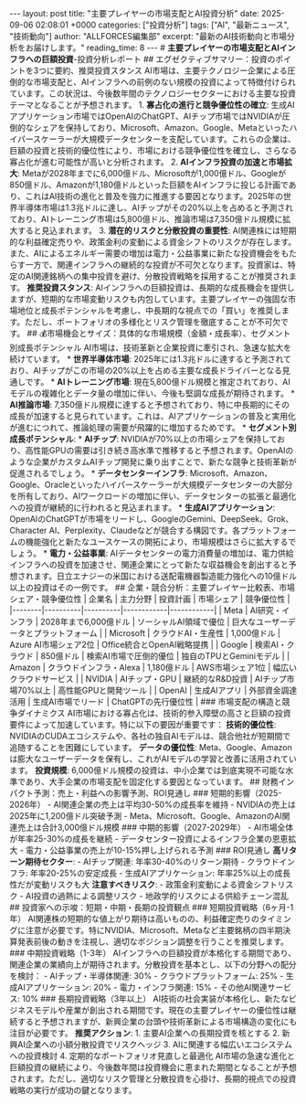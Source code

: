 --- layout: post title: "主要プレイヤーの市場支配とAI投資分析" date: 2025-09-06 02:08:01 +0000 categories: ["投資分析"] tags: ["AI", "最新ニュース", "技術動向"] author: "ALLFORCES編集部" excerpt: "最新のAI技術動向と市場分析をお届けします。" reading_time: 8 --- # **主要プレイヤーの市場支配とAIインフラへの巨額投資**-投資分析レポート ## エグゼクティブサマリー：投資のポイントを3つに要約、推奨投資スタンス AI市場は、主要テクノロジー企業による圧倒的な市場支配と、AIインフラへの前例のない規模の投資によって特徴付けられています。この状況は、今後数年間のテクノロジーセクターにおける主要な投資テーマとなることが予想されます。 1. **寡占化の進行と競争優位性の確立**: 生成AIアプリケーション市場ではOpenAIのChatGPT、AIチップ市場ではNVIDIAが圧倒的なシェアを保持しており、Microsoft、Amazon、Google、Metaといったハイパースケーラーが大規模データセンターを支配しています。これらの企業は、巨額の投資と技術的優位性により、市場における競争優位性を確立し、さらなる寡占化が進む可能性が高いと分析されます。 2. **AIインフラ投資の加速と市場拡大**: Metaが2028年までに6,000億ドル、Microsoftが1,000億ドル、Googleが850億ドル、Amazonが1,180億ドルといった巨額をAIインフラに投じる計画であり、これはAI技術の進化と普及を強力に推進する要因となります。2025年の世界半導体市場は1.3兆ドルに達し、AIチップがその20%以上を占めると予測されており、AIトレーニング市場は5,800億ドル、推論市場は7,350億ドル規模に拡大すると見込まれます。 3. **潜在的リスクと分散投資の重要性**: AI関連株には短期的な利益確定売りや、政策金利の変動による資金シフトのリスクが存在します。また、AIによるエネルギー需要の増加は電力・公益事業に新たな投資機会をもたらす一方で、関連インフラへの継続的な投資が不可欠となります。投資家は、特定のAI関連銘柄への集中投資を避け、分散投資戦略を採用することが推奨されます。 **推奨投資スタンス**: AIインフラへの巨額投資は、長期的な成長機会を提供しますが、短期的な市場変動リスクも内包しています。主要プレイヤーの強固な市場地位と成長ポテンシャルを考慮し、中長期的な視点での「買い」を推奨します。ただし、ポートフォリオの多様化とリスク管理を徹底することが不可欠です。 ## 💰市場機会とサイズ：具体的な市場規模（金額・成長率）、セグメント別成長ポテンシャル AI市場は、技術革新と企業投資に牽引され、急速な拡大を続けています。 * **世界半導体市場**: 2025年には1.3兆ドルに達すると予測されており、AIチップがこの市場の20%以上を占める主要な成長ドライバーとなる見通しです。 * **AIトレーニング市場**: 現在5,800億ドル規模と推定されており、AIモデルの複雑化とデータ量の増加に伴い、今後も堅調な成長が期待されます。 * **AI推論市場**: 7,350億ドル規模に達すると予想されており、特に中長期的にその成長が加速すると見られています。これは、AIアプリケーションの普及と実用化が進むにつれて、推論処理の需要が飛躍的に増加するためです。 * **セグメント別成長ポテンシャル**: * **AIチップ**: NVIDIAが70%以上の市場シェアを保持しており、高性能GPUの需要は引き続き高水準で推移すると予想されます。OpenAIのような企業がカスタムAIチップ開発に乗り出すことで、新たな競争と技術革新が促進されるでしょう。 * **データセンターインフラ**: Microsoft、Amazon、Google、Oracleといったハイパースケーラーが大規模データセンターの大部分を所有しており、AIワークロードの増加に伴い、データセンターの拡張と最適化への投資が継続的に行われると見込まれます。 * **生成AIアプリケーション**: OpenAIのChatGPTが市場をリードし、GoogleのGemini、DeepSeek、Grok、Character AI、Perplexity、Claudeなどが競合する構図です。各プラットフォームの機能強化と新たなユースケースの開拓により、市場規模はさらに拡大するでしょう。 * **電力・公益事業**: AIデータセンターの電力消費量の増加は、電力供給インフラへの投資を加速させ、関連企業にとって新たな収益機会を創出すると予想されます。日立エナジーの米国における送配電機器製造能力強化への10億ドル以上の投資はその一例です。 ## 企業・競合分析：主要プレイヤー比較表、市場シェア・競争優位性 | 企業名 | 主力分野 | 投資計画 | 市場シェア | 競争優位性 | |--------|----------|----------|------------|------------| | Meta | AI研究・インフラ | 2028年まで6,000億ドル | ソーシャルAI領域で優位 | 巨大なユーザーデータとプラットフォーム | | Microsoft | クラウドAI・生産性 | 1,000億ドル | Azure AI市場シェア2位 | Office統合とOpenAI戦略提携 | | Google | 検索AI・クラウド | 850億ドル | 検索AI市場で圧倒的優位 | 独自のTPUとGeminiモデル | | Amazon | クラウドインフラ・Alexa | 1,180億ドル | AWS市場シェア1位 | 幅広いクラウドサービス | | NVIDIA | AIチップ・GPU | 継続的なR&D投資 | AIチップ市場70%以上 | 高性能GPUと開発ツール | | OpenAI | 生成AIアプリ | 外部資金調達活用 | 生成AI市場でリード | ChatGPTの先行優位性 | ### 市場支配の構造と競争ダイナミクス AI市場における寡占化は、技術的参入障壁の高さと巨額の投資要件によって加速しています。特に以下の要因が重要です： **技術的優位性**: NVIDIAのCUDAエコシステムや、各社の独自AIモデルは、競合他社が短期間で追随することを困難にしています。 **データの優位性**: Meta、Google、Amazonは膨大なユーザーデータを保有し、これがAIモデルの学習と改善に活用されています。 **投資規模**: 6,000億ドル規模の投資は、中小企業では到底実現不可能な水準であり、大手企業の市場支配を固定化する要因となっています。 ## 財務インパクト予測：売上・利益への影響予測、ROI見通し ### 短期的影響（2025-2026年） - AI関連企業の売上は平均30-50%の成長率を維持 - NVIDIAの売上は2025年に1,200億ドル突破予測 - Meta、Microsoft、Google、AmazonのAI関連売上は合計3,000億ドル規模 ### 中期的影響（2027-2029年） - AI市場全体が年率25-30%の成長を継続 - データセンター投資によるインフラ企業の恩恵拡大 - 電力・公益事業の売上が10-15%押し上げられる予測 ### ROI見通し **高リターン期待セクター**: - AIチップ関連: 年率30-40%のリターン期待 - クラウドインフラ: 年率20-25%の安定成長 - 生成AIアプリケーション: 年率25%以上の成長性だが変動リスクも大 **注意すべきリスク**: - 政策金利変動による資金シフトリスク - AI投資の過熱による調整リスク - 地政学的リスクによる供給チェーン混乱 ## 投資家への示唆：短期・中期・長期の投資観点 ### 短期投資戦略（6ヶ月-1年） AI関連株の短期的な値上がり期待は高いものの、利益確定売りのタイミングに注意が必要です。特にNVIDIA、Microsoft、Metaなど主要銘柄の四半期決算発表前後の動きを注視し、適切なポジション調整を行うことを推奨します。 ### 中期投資戦略（1-3年） AIインフラへの巨額投資が本格化する期間であり、関連企業の業績向上が期待されます。分散投資を基本とし、以下の分野への配分を検討： - AIチップ・半導体関連: 30% - クラウドプラットフォーム: 25% - 生成AIアプリケーション: 20% - 電力・インフラ関連: 15% - その他AI関連サービス: 10% ### 長期投資戦略（3年以上） AI技術の社会実装が本格化し、新たなビジネスモデルや産業が創出される期間です。現在の主要プレイヤーの優位性は継続すると予想されますが、新興企業の台頭や技術革新による市場構造の変化にも注目が必要です。 **推奨アクション**: 1. 主要AI企業への長期投資を核とする 2. 新興AI企業への小額分散投資でリスクヘッジ 3. AIに関連する幅広いエコシステムへの投資検討 4. 定期的なポートフォリオ見直しと最適化 AI市場の急速な進化と巨額投資の継続により、今後数年間は投資機会に恵まれた期間となることが予想されます。ただし、適切なリスク管理と分散投資を心掛け、長期的視点での投資戦略の実行が成功の鍵となります。